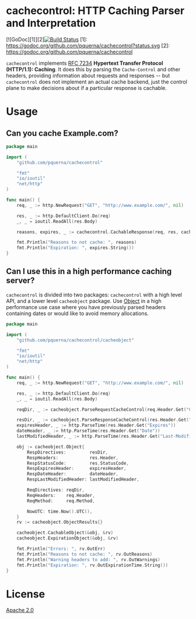 # cachecontrol: HTTP Caching Parser and Interpretation

[![GoDoc][1]][2][![Build Status](https://travis-ci.org/pquerna/cachecontrol.svg?branch=master)](https://travis-ci.org/pquerna/cachecontrol)
[1]: https://godoc.org/github.com/pquerna/cachecontrol?status.svg
[2]: https://godoc.org/github.com/pquerna/cachecontrol
 

`cachecontrol` implements [RFC 7234](http://tools.ietf.org/html/rfc7234) __Hypertext Transfer Protocol (HTTP/1.1): Caching__.  It does this by parsing the `Cache-Control` and other headers, providing information about requests and responses -- but `cachecontrol` does not implement an actual cache backend, just the control plane to make decisions about if a particular response is cachable.

# Usage

## Can you cache Example.com?

```go
package main

import (
	"github.com/pquerna/cachecontrol"

	"fmt"
	"io/ioutil"
	"net/http"
)

func main() {
	req, _ := http.NewRequest("GET", "http://www.example.com/", nil)

	res, _ := http.DefaultClient.Do(req)
	_, _ = ioutil.ReadAll(res.Body)

	reasons, expires, _ := cachecontrol.CachableResponse(req, res, cachecontrol.Options{})

	fmt.Println("Reasons to not cache: ", reasons)
	fmt.Println("Expiration: ", expires.String())
}
```

## Can I use this in a high performance caching server?

`cachecontrol` is divided into two packages: `cachecontrol` with a high level API, and a lower level `cacheobject` package.  Use [Object](https://godoc.org/github.com/pquerna/cachecontrol/cacheobject#Object) in a high performance use case where you have previously parsed headers containing dates or would like to avoid memory allocations.

```go
package main

import (
	"github.com/pquerna/cachecontrol/cacheobject"

	"fmt"
	"io/ioutil"
	"net/http"
)

func main() {
	req, _ := http.NewRequest("GET", "http://www.example.com/", nil)

	res, _ := http.DefaultClient.Do(req)
	_, _ = ioutil.ReadAll(res.Body)

	reqDir, _ := cacheobject.ParseRequestCacheControl(req.Header.Get("Cache-Control"))

	resDir, _ := cacheobject.ParseResponseCacheControl(res.Header.Get("Cache-Control"))
	expiresHeader, _ := http.ParseTime(res.Header.Get("Expires"))
	dateHeader, _ := http.ParseTime(res.Header.Get("Date"))
	lastModifiedHeader, _ := http.ParseTime(res.Header.Get("Last-Modified"))

	obj := cacheobject.Object{
		RespDirectives:         resDir,
		RespHeaders:            res.Header,
		RespStatusCode:         res.StatusCode,
		RespExpiresHeader:      expiresHeader,
		RespDateHeader:         dateHeader,
		RespLastModifiedHeader: lastModifiedHeader,

		ReqDirectives: reqDir,
		ReqHeaders:    req.Header,
		ReqMethod:     req.Method,

		NowUTC: time.Now().UTC(),
	}
	rv := cacheobject.ObjectResults{}

	cacheobject.CachableObject(&obj, &rv)
	cacheobject.ExpirationObject(&obj, &rv)

	fmt.Println("Errors: ", rv.OutErr)
	fmt.Println("Reasons to not cache: ", rv.OutReasons)
	fmt.Println("Warning headers to add: ", rv.OutWarnings)
	fmt.Println("Expiration: ", rv.OutExpirationTime.String())
}
```

# License

[Apache 2.0](./LICENSE)
